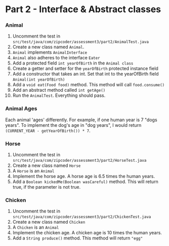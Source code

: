 # Part 2 - Interface & Abstract classes

### Animal
1. Uncomment the test in `src/test/java/com/zipcoder/assessment3/part2/AnimalTest.java`
2. Create a new class named `Animal`.
  1. `Animal` implements `AnimalInterface`
  2. `Animal` also adheres to the interface `Eater`
  3. Add a protected field `int yearOfBirth` in the `Animal class`
  4. Create a getter and setter for the `yearOfBirth` protected instance field
  5. Add a constructor that takes an int. Set that int to the yearOfBirth field `Animal(int yearOfBirth)`
  5. Add a `void eat(Food food)` method. This method will call `food.consume()`
  6. Add an abstract method called `int getAge()`
  7. Run the `AnimalTest`. Everything should pass.

### Animal Ages
Each animal 'ages' differently. For example, if one human year is 7 "dogs years". To implement the dog's age in "dog years", I would return `(CURRENT_YEAR - getYearOfBirth()) * 7`.

### Horse
1. Uncomment the test in `src/test/java/com/zipcoder/assessment3/part2/HorseTest.java`
2. Create a new class named `Horse`
  1. A `Horse` is an `Animal`
  2. Implement the horse age. A horse age is 6.5 times the human years. 
  3. Add a `Boolean kickedMe(Boolean wasCareful)` method. This will return true, if the parameter is not true.

### Chicken
1. Uncomment the test in `src/test/java/com/zipcoder/assessment3/part2/ChickenTest.java`
2. Create a new class named `Chicken`
  1. A `Chicken` is an `Animal`
  2. Implement the chicken age. A chicken age is 10 times the human years. 
  3. Add a `String produce()` method. This method will return `"egg"`
